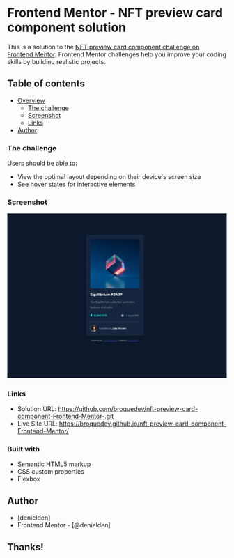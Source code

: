 # Frontend Mentor - NFT preview card component solution

This is a solution to the [NFT preview card component challenge on Frontend Mentor](https://www.frontendmentor.io/challenges/nft-preview-card-component-SbdUL_w0U). Frontend Mentor challenges help you improve your coding skills by building realistic projects. 

## Table of contents

- [Overview](#overview)
  - [The challenge](#the-challenge)
  - [Screenshot](#screenshot)
  - [Links](#links)
- [Author](#author)

### The challenge

Users should be able to:

- View the optimal layout depending on their device's screen size
- See hover states for interactive elements

### Screenshot

![screenshot](/images/print-nft-card.jpg)

### Links

- Solution URL: https://github.com/broquedev/nft-preview-card-component-Frontend-Mentor-.git
- Live Site URL: https://broquedev.github.io/nft-preview-card-component-Frontend-Mentor/

### Built with

- Semantic HTML5 markup
- CSS custom properties
- Flexbox

## Author

- [denielden]
- Frontend Mentor - [@denielden]

## Thanks!

